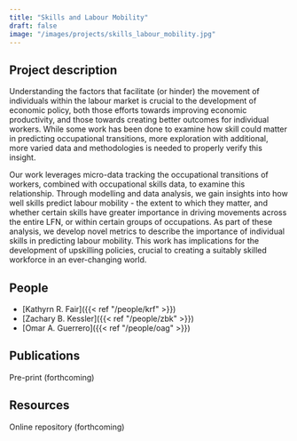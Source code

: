 ```yaml
---
title: "Skills and Labour Mobility"
draft: false
image: "/images/projects/skills_labour_mobility.jpg"
---
```



## Project description


Understanding the factors that facilitate (or hinder) the movement of individuals within the labour market is crucial to the development of economic policy, both those efforts towards improving economic productivity, and those towards creating better outcomes for individual workers. 
While some work has been done to examine how skill could matter in predicting occupational transitions, more exploration with additional, more varied data and methodologies is needed to properly verify this insight. 


Our work leverages micro-data tracking the occupational transitions of workers, combined with occupational skills data, to examine this relationship. 
Through modelling and data analysis, we gain insights into how well skills predict labour mobility - the extent to which they matter, and whether certain skills have greater importance in driving movements across the entire LFN, or within certain groups of occupations.
As part of these analysis, we develop novel metrics to describe the importance of individual skills in predicting labour mobility.
This work has implications for the development of upskilling policies, crucial to creating a suitably skilled workforce in an ever-changing world.

## People

* [Kathyrn R. Fair]({{< ref "/people/krf" >}}) 
* [Zachary B. Kessler]({{< ref "/people/zbk" >}}) 
* [Omar A. Guerrero]({{< ref "/people/oag" >}}) 

## Publications

Pre-print (forthcoming)

## Resources

Online repository (forthcoming)